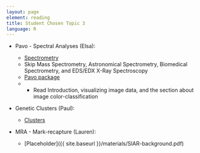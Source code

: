 ```yaml
---
layout: page
element: reading
title: Student Chosen Topic 3
language: R
---
```


* Pavo - Spectral Analyses (Elsa):

  * [Spectrometry](https://www.atascientific.com.au/spectrometry/)
  - Skip Mass Spectrometry, Astronomical Spectrometry, Biomedical Spectrometry, and EDS/EDX X-Ray Spectroscopy
  * [Pavo package](http://rafaelmaia.net/pavo/articles/pavo.html)
  - - Read Introduction, visualizing image data, and the section about image color-classification

* Genetic Clusters (Paul):

  * [Clusters](http://adegenet.r-forge.r-project.org/files/tutorial-dapc.pdf)

* MRA - Mark-recapture (Lauren):

    * [Placeholder]({{ site.baseurl }}/materials/SIAR-background.pdf)
